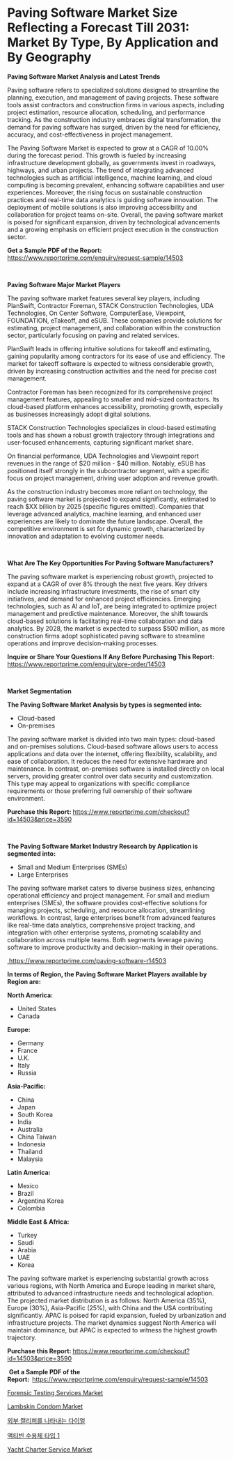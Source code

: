 <p><h1>Paving Software Market Size Reflecting a Forecast Till 2031: Market By Type, By Application and By Geography</h1></p><p><strong>Paving Software Market Analysis and Latest Trends</strong></p>
<p><p>Paving software refers to specialized solutions designed to streamline the planning, execution, and management of paving projects. These software tools assist contractors and construction firms in various aspects, including project estimation, resource allocation, scheduling, and performance tracking. As the construction industry embraces digital transformation, the demand for paving software has surged, driven by the need for efficiency, accuracy, and cost-effectiveness in project management.</p><p>The Paving Software Market is expected to grow at a CAGR of 10.00% during the forecast period. This growth is fueled by increasing infrastructure development globally, as governments invest in roadways, highways, and urban projects. The trend of integrating advanced technologies such as artificial intelligence, machine learning, and cloud computing is becoming prevalent, enhancing software capabilities and user experiences. Moreover, the rising focus on sustainable construction practices and real-time data analytics is guiding software innovation. The deployment of mobile solutions is also improving accessibility and collaboration for project teams on-site. Overall, the paving software market is poised for significant expansion, driven by technological advancements and a growing emphasis on efficient project execution in the construction sector.</p></p>
<p><strong>Get a Sample PDF of the Report:&nbsp;</strong> <a href="https://www.reportprime.com/enquiry/request-sample/14503">https://www.reportprime.com/enquiry/request-sample/14503</a></p>
<p>&nbsp;</p>
<p><strong>Paving Software Major Market Players</strong></p>
<p><p>The paving software market features several key players, including PlanSwift, Contractor Foreman, STACK Construction Technologies, UDA Technologies, On Center Software, ComputerEase, Viewpoint, FOUNDATION, eTakeoff, and eSUB. These companies provide solutions for estimating, project management, and collaboration within the construction sector, particularly focusing on paving and related services.</p><p>PlanSwift leads in offering intuitive solutions for takeoff and estimating, gaining popularity among contractors for its ease of use and efficiency. The market for takeoff software is expected to witness considerable growth, driven by increasing construction activities and the need for precise cost management. </p><p>Contractor Foreman has been recognized for its comprehensive project management features, appealing to smaller and mid-sized contractors. Its cloud-based platform enhances accessibility, promoting growth, especially as businesses increasingly adopt digital solutions. </p><p>STACK Construction Technologies specializes in cloud-based estimating tools and has shown a robust growth trajectory through integrations and user-focused enhancements, capturing significant market share.</p><p>On financial performance, UDA Technologies and Viewpoint report revenues in the range of $20 million - $40 million. Notably, eSUB has positioned itself strongly in the subcontractor segment, with a specific focus on project management, driving user adoption and revenue growth.</p><p>As the construction industry becomes more reliant on technology, the paving software market is projected to expand significantly, estimated to reach $XX billion by 2025 (specific figures omitted). Companies that leverage advanced analytics, machine learning, and enhanced user experiences are likely to dominate the future landscape. Overall, the competitive environment is set for dynamic growth, characterized by innovation and adaptation to evolving customer needs.</p></p>
<p>&nbsp;</p>
<p><strong>What Are The Key Opportunities For Paving Software Manufacturers?</strong></p>
<p><p>The paving software market is experiencing robust growth, projected to expand at a CAGR of over 8% through the next five years. Key drivers include increasing infrastructure investments, the rise of smart city initiatives, and demand for enhanced project efficiencies. Emerging technologies, such as AI and IoT, are being integrated to optimize project management and predictive maintenance. Moreover, the shift towards cloud-based solutions is facilitating real-time collaboration and data analytics. By 2028, the market is expected to surpass $500 million, as more construction firms adopt sophisticated paving software to streamline operations and improve decision-making processes.</p></p>
<p><strong>Inquire or Share Your Questions If Any Before Purchasing This Report:</strong> <a href="https://www.reportprime.com/enquiry/pre-order/14503">https://www.reportprime.com/enquiry/pre-order/14503</a></p>
<p>&nbsp;</p>
<p><strong>Market Segmentation</strong></p>
<p><strong>The Paving Software Market Analysis by types is segmented into:</strong></p>
<p><ul><li>Cloud-based</li><li>On-premises</li></ul></p>
<p><p>The paving software market is divided into two main types: cloud-based and on-premises solutions. Cloud-based software allows users to access applications and data over the internet, offering flexibility, scalability, and ease of collaboration. It reduces the need for extensive hardware and maintenance. In contrast, on-premises software is installed directly on local servers, providing greater control over data security and customization. This type may appeal to organizations with specific compliance requirements or those preferring full ownership of their software environment.</p></p>
<p><strong>Purchase this Report:&nbsp;</strong><a href="https://www.reportprime.com/checkout?id=14503&price=3590">https://www.reportprime.com/checkout?id=14503&price=3590</a></p>
<p>&nbsp;</p>
<p><strong>The Paving Software Market Industry Research by Application is segmented into:</strong></p>
<p><ul><li>Small and Medium Enterprises (SMEs)</li><li>Large Enterprises</li></ul></p>
<p><p>The paving software market caters to diverse business sizes, enhancing operational efficiency and project management. For small and medium enterprises (SMEs), the software provides cost-effective solutions for managing projects, scheduling, and resource allocation, streamlining workflows. In contrast, large enterprises benefit from advanced features like real-time data analytics, comprehensive project tracking, and integration with other enterprise systems, promoting scalability and collaboration across multiple teams. Both segments leverage paving software to improve productivity and decision-making in their operations.</p></p>
<p><a href="https://www.reportprime.com/paving-software-r14503">&nbsp;https://www.reportprime.com/paving-software-r14503</a></p>
<p><strong>In terms of Region, the Paving Software Market Players available by Region are:</strong></p>
<p>
    <p> <strong> North America: </strong>
        <ul>
            <li>United States</li>
            <li>Canada</li>
        </ul>
        </p> 
    <p> <strong> Europe: </strong>
        <ul>
            <li>Germany</li>
            <li>France</li>
            <li>U.K.</li>
            <li>Italy</li>
            <li>Russia</li>
        </ul>
        </p> 
    <p> <strong> Asia-Pacific: </strong>
        <ul>
            <li>China</li>
            <li>Japan</li>
            <li>South Korea</li>
            <li>India</li>
            <li>Australia</li>
            <li>China Taiwan</li>
            <li>Indonesia</li>
            <li>Thailand</li>
            <li>Malaysia</li>
        </ul>
        </p> 
    <p> <strong> Latin America: </strong>
        <ul>
            <li>Mexico</li>
            <li>Brazil</li>
            <li>Argentina Korea</li>
            <li>Colombia</li>
        </ul>
        </p> 
    <p> <strong> Middle East & Africa: </strong>
        <ul>
            <li>Turkey</li>
            <li>Saudi</li>
            <li>Arabia</li>
            <li>UAE</li>
            <li>Korea</li>
        </ul>
    </p>
    </p>
<p><p>The paving software market is experiencing substantial growth across various regions, with North America and Europe leading in market share, attributed to advanced infrastructure needs and technological adoption. The projected market distribution is as follows: North America (35%), Europe (30%), Asia-Pacific (25%), with China and the USA contributing significantly. APAC is poised for rapid expansion, fueled by urbanization and infrastructure projects. The market dynamics suggest North America will maintain dominance, but APAC is expected to witness the highest growth trajectory.</p></p>
<p><strong>Purchase this Report: </strong><a href="https://www.reportprime.com/checkout?id=14503&price=3590">https://www.reportprime.com/checkout?id=14503&price=3590</a></p>
<p>&nbsp;<strong>Get a Sample PDF of the Report:&nbsp;&nbsp;</strong><a href="https://www.reportprime.com/enquiry/request-sample/14503">https://www.reportprime.com/enquiry/request-sample/14503</a></p>
<p><strong></strong></p>
<p><p><a href="https://www.linkedin.com/pulse/forensic-testing-services-market-trends-focusing-insight-zwuzf?trackingId=RVN9H5tgRJe8WYg3ipjx5w%3D%3D">Forensic Testing Services Market</a></p><p><a href="https://issuu.com/reportprime-2/docs/lambskin-condom-market-size-2030.pp_a4043deab2d2fb">Lambskin Condom Market</a></p><p><a href="https://medium.com/@avaoneill70/%EC%84%B8%EA%B3%84-dial-indicating-outside-calipers-market-%EC%9D%80-2024%EC%97%90%EC%84%9C-2031%EB%A1%9C-%EC%97%B0%ED%8F%89%EA%B7%A0-%EC%A6%9D%EA%B0%80%EC%9C%A8%EC%9D%84-%EB%B3%B4%EC%9D%BC-%EA%B2%83%EC%9C%BC%EB%A1%9C-%EC%98%88%EC%83%81%EB%90%A9%EB%8B%88%EB%8B%A4-f9fd04234fc6">외부 캘리퍼를 나타내는 다이얼</a></p><p><a href="https://medium.com/@avaoneill70/activin-receptor-type-1-market-%EC%9D%98-%EA%B8%80%EB%A1%9C%EB%B2%8C-%EC%8B%9C%EC%9E%A5-%EA%B0%9C%EC%9A%94%EB%8A%94-%EC%A0%84-%EC%84%B8%EA%B3%84-%EB%B0%8F-%EC%A3%BC%EC%9A%94-%EC%8B%9C%EC%9E%A5%EC%9D%98-%EC%82%B0%EC%97%85%EC%97%90-%EC%98%81%ED%96%A5%EC%9D%84-%EB%AF%B8%EC%B9%98%EB%8A%94-%EC%A3%BC%EC%9A%94-%ED%8A%B8%EB%A0%8C%EB%93%9C%EC%97%90-%EB%8C%80%ED%95%9C-%EB%8F%85%ED%8A%B9%ED%95%9C-%EA%B4%80%EC%A0%90%EC%9D%84-%EC%A0%9C%EA%B3%B5%ED%95%A9%EB%8B%88%EB%8B%A4-7ea3b0254061">액티빈 수용체 타입 1</a></p><p><a href="https://www.linkedin.com/pulse/yacht-charter-service-market-outlook-complete-industry-analysis-kfbjf?trackingId=432lBqPCRjGR2dnps7q6wA%3D%3D">Yacht Charter Service Market</a></p></p>